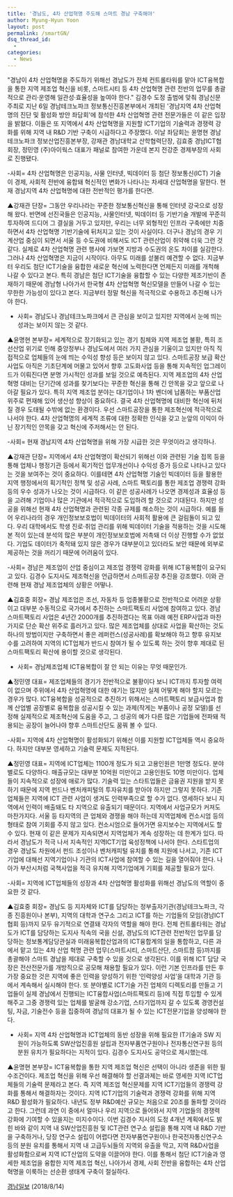```yaml
---
title: '경남도, 4차 산업혁명 주도해 스마트 경남 구축해야'
author: Myung-Hyun Yoon
layout: post
permalink: /smartGN/
dsq_thread_id:
  - 
categories:
  - News
---
```


"경남이 4차 산업혁명을 주도하기 위해선 경남도가 전체 컨트롤타워를 맡아 ICT융복합을 통한 지역 제조업 혁신을 비롯, 
스마트시티 등 4차 산업혁명 관련 전반의 업무를 총괄적으로 관리·운영해 일관성·효율성을 높여야 한다." <!--more-->
김경수 도정 출범에 맞춰 경남신문 주최로 지난 6일 경남테크노파크 정보통신진흥본부에서 개최된 '경남지역 4차 산업혁명의 진단 및 활성화 방안 좌담회'에 참석한 
4차 산업혁명 관련 전문가들은 이 같은 입장을 밝혔다. 
이들은 또 지역에서 4차 산업혁명을 지원할 ICT기업의 기술력과 경쟁력 강화를 위해 지역 내 R&D 기반 구축이 시급하다고 주장했다. 
이날 좌담회는 윤명현 경남테크노파크 정보산업진흥본부장, 강재관 경남대학교 산학협력단장, 김효중 경남ICT협회장, 정민영 (주)아이웍스 대표가 패널로 참여한 가운데 
본지 전강준 경제부장의 사회로 진행됐다. 

-사회= 4차 산업혁명은 인공지능, 사물 인터넷, 빅데이터 등 첨단 정보통신(ICT) 기술이 경제, 사회적 전반에 융합돼 혁신적인 변화가 나타나는 차세대 산업혁명을 말한다. 
현재 경남지역 4차 산업혁명에 대한 전반적인 평가를 한다면.

▲강재관 단장= 그동안 우리나라는 꾸준한 정보통신혁신을 통해 인터넷 강국으로 성장해 왔다. 
반면에 선진국들은 인공지능, 사물인터넷, 빅데이터 등 기반기술 개발에 꾸준히 투자하여 드디어 그 결실을 거두고 있지만, 우리는 너무 외형적인 인프라 구축에만 치중하면서 
4차 산업혁명 기반기술에 뒤처지고 있는 것이 사실이다. 
더구나 경남의 경우 기계산업 중심이 되면서 서울 등 수도권에 비해서도 ICT 관련산업이 취약해 더욱 그런 것 같다. 
실제로 4차 산업혁명 관련 행사에 가보면 지방과 수도권의 온도 차이를 실감한다. 
그러나 4차 산업혁명은 지금이 시작이다. 아무도 미래를 섣불리 예견할 수 없다. 
지금부터 우리도 첨단 ICT기술을 융합한 새로운 혁신에 노력한다면 언제든지 미래를 개척해 나갈 수 있다고 본다. 
특히 경남은 첨단 ICT기술을 융합할 수 있는 다양한 제조기반이 존재하기 때문에 경남형 나아가서 한국형 4차 산업혁명 혁신모델을 만들어 나갈 수 있는 무한한 가능성이 있다고 본다. 
지금부터 정말 혁신을 적극적으로 수용하고 추진해 나가야 한다.

- 사회= 경남도나 경남테크노파크에서 큰 관심을 보이고 있지만 지역에서 눈에 띄는 성과는 보이지 않는 것 같다. 

▲윤명현 본부장= 세계적으로 장기화되고 있는 경기 침체와 지역 제조업 불황, 특히 조선산업 위기로 인해 중앙정부나 경남도에서 여러 가지 관심을 기울이고 있지만 
아직 직접적으로 업체들의 눈에 띄는 수익성 향성 등은 보이지 않고 있다. 
스마트공장 보급 확산사업도 아직은 기초단계에 머물고 있어서 향후 고도화사업 등을 통해 지속적인 업그레이드가 이뤄진다면 분명 가시적인 성과를 보일 것으로 예측된다. 
지역 제조업의 4차 산업혁명 대비는 단기간에 성과를 찾기보다는 꾸준한 혁신을 통해 긴 안목을 갖고 앞으로 나아갈 필요가 있다. 
특히 지역 제조업 분야는 대기업이나 1차 벤더에 납품하는 부품산업 위주로 편재해 있어 생산성 향상이 중요하다. 
결국 4차 산업혁명에 대비한 혁신에 뒤처질 경우 도태될 수밖에 없는 환경이다. 
우선 스마트공장을 통한 제조혁신에 적극적으로 나서야 한다. 
4차 산업혁명의 세계적 조류에 대한 정확한 인식을 갖고 눈앞의 이익이 아닌 장기적인 안목을 갖고 혁신에 주저해서는 안 된다.

-사회= 현재 경남지역 4차 산업혁명을 위해 가장 시급한 것은 무엇이라고 생각하나.

▲강재관 단장= 지역에서 4차 산업혁명이 확산되기 위해선 이와 관련된 기술 접목 등을 통해 업체나 행정기관 등에서 획기적인 업무개선이나 수익성 증가 등으로 나타나고 
있다는 것을 보여주는 것이 중요하다. 이를테면 4차 산업혁명 기술인 빅데이터 등을 활용한 지역 행정에서의 획기적인 정책 및 성공 사례, 스마트 팩토리를 통한 
제조업 경쟁력 강화 등의 우수 성과가 나오는 것이 시급하다. 
이 같은 성공사례가 나오면 경제성과 효율성 등을 고려해 기업이나 많은 기관에서 적극적으로 도입하려 할 것으로 기대된다. 
하지만 성공을 위해선 현재 4차 산업혁명과 관련된 각종 규제를 해소하는 것이 시급하다. 
예를 들어 우리나라의 경우 개인정보보호법이 빅데이터의 사회적 활용에 큰 걸림돌이 되고 있다. 
우리 대학에서도 학생 진로·취업 관리를 위해 빅데이터 기술을 적용하는 것을 시도해 본 적이 있는데 분석의 많은 부분이 개인정보보호법에 저촉돼 더 이상 진행할 수가 없었다. 
기업도 데이터가 축적돼 있지 않은 경우가 대부분이고 있더라도 보안 때문에 외부로 제공하는 것을 꺼리기 때문에 어려움이 있다. 

-사회= 경남은 제조업이 산업 중심이고 제조업 경쟁력 강화를 위해 ICT융복합이 요구되고 있다. 
김경수 도지사도 제조혁신을 언급하면서 스마트공장 추진을 강조했다. 이와 관련해 현재 경남 제조업체의 상황은 어떻나.

▲김효중 회장= 경남 제조업은 조선, 자동차 등 업종불황으로 전반적으로 어려운 상황이고 대부분 수동적으로 국가에서 추진하는 스마트팩토리 사업에 참여하고 있다. 
경남 스마트팩토리 사업은 4년간 2000개를 추진하겠다는 목표 아래 예전 ERP사업과 마찬가지로 단순 확산 위주로 흘러가고 있다. 
많은 제조업체를 상대로 사업을 확산하는 것도 하나의 방법이지만 구축하면서 좋은 레퍼런스(성공사례)를 확보해야 하고 향후 유지보수를 고려하여 
지역의 ICT업체가 반드시 참여가 될 수 있도록 하는 것이 향후 제대로 된 스마트팩토리 확산에 용이할 것으로 생각된다.

- 사회= 경남제조업체 ICT융복합이 잘 안 되는 이유는 무엇 때문인가.

▲정민영 대표= 제조업체들의 경기가 전반적으로 불황이다 보니 ICT까지 투자할 여력이 없으며 주위에서 4차 산업혁명에 대한 얘기는 많지만 실제 어떻게 해야 할지 모르는 경우가 많다. 
ICT융복합을 성공적으로 추진하기 위해서는 스마트팩토리 보급사업과 함께 산업별 공장별로 융복합을 성공시킬 수 있는 과제(작게는 부품이나 공정 모델)를 선정해 
실제적으로 제조혁신에 도움을 주고, 그 성공의 예가 다른 많은 기업들에 전파돼 적용되는 공장이 늘어나야 향후 스마트산단도 꿈꿔 볼 수 있다.

-사회= 지역에 4차 산업혁명이 활성화되기 위해선 이를 지원할 ICT업체들 역시 중요하다. 하지만 대부분 영세하고 기술력 문제도 지적된다. 

▲정민영 대표= 지역에 ICT업체는 1100개 정도가 되고 고용인원은 1만명 정도다. 
분야별로도 다양하다. 매출규모는 대부분 10억원 미만이고 고용인원도 10명 미만이다. 
업체들이 지속적으로 성장에 애로가 많다. 기술력 있는 스타트업들은 금융권 지원을 받지 못하기 때문에 지역 펀드나 벤처캐피털의 투자유치를 받아야 하지만 그렇지 못하다. 
기존 업체들은 지역에 ICT 관련 사업이 생겨도 인력부족으로 할 수가 없다. 영세하다 보니 지역에서 인력이 배출돼도 타 지역으로 유출되기 때문이다. 
지역에서 사업규모가 커져도 마찬가지다. 서울 등 타지역의 큰 업체와 경쟁을 해야 하는데 지역업체에 컨소시엄 등의 형태로 참여 기회를 주지 않고 있다. 
컨소시엄으로 들어가면 유지보수는 지역에서도 할 수 있다. 현재 이 같은 문제가 지속되면서 지역업체가 계속 성장하는 데 한계가 있다. 
따라서 경남도가 적극 나서 지속적인 지역ICT기업 육성정책에 나서야 한다. 
스타트업의 경우 경남도 차원에서 펀드 조성이나 벤처캐피털 유치를 통해 지원에 나서고, 기존 ICT기업에 대해선 지역기업이나 기관의 ICT사업에 참여할 수 있는 길을 열어줘야 한다. 
나아가 부산시처럼 국책사업을 적극 유치해 지역기업에게 기회를 제공할 필요가 있다. 

-사회= 지역에 ICT업체들의 성장과 4차 산업혁명 활성화를 위해선 경남도의 역할이 중요한 것 같다.

▲김효중 회장= 경남도 등 지자체와 ICT를 담당하는 정부출자기관(경남테크노파크, 각종 진흥원이나 본부), 지역의 대학과 연구소 그리고 ICT를 하는 기업들의 
모임(경남ICT협회 등)까지 모두 유기적으로 연결돼 각자의 역할을 해야 한다. 
전체 컨트롤타워는 경남도가 ICT를 담당하는 도지사 직속의 국을 신설, 경남도의 ICT관련 전반적인 업무를 담당하는 정보통계담당관실과 미래융복합산업과의 ICT융합계의 일을 통합하고, 
다른 과에서 맡고 있는 4차 산업 혁명 관련 업무(스마트시티, 스마트산단, 스마트팜 등)까지를 총괄해야 스마트 경남을 제대로 구축할 수 있을 것으로 생각된다. 
이를 위해 ICT 담당 국장은 전산전문가를 개방직으로 공모해 채용할 필요가 있다. 
이런 기본 인프라를 만든 후 가장 중요한 것은 지역에 좋은 인력을 양성하기 위한 ‘인력양성 사업’을 대학과 기관 등에서 계속해서 실시해야 한다. 
또 분야별로 ICT기술 가진 업체의 디렉토리를 만들고 기업들이 실제 경남에서 진행되는 ICT융합사업(스마트팩토리 등)에 직접 투입할 수 있게 해주고 
그중 경쟁력 있는 업체를 발굴해 강소기업, 스타기업까지 갈 수 있도록 경영컨설팅, 자금, 기술전수 등을 집중하여 경남의 대표가 될 수 있는 ICT전문기업을 양성해야 한다.

- 사회= 지역 4차 산업혁명과 ICT업체의 동반 성장을 위해 필요한 IT기술과 SW 지원이 가능하도록 SW산업진흥원 설립과 전자부품연구원이나 전자통신연구원 등의 분원 유치가 필요하다는 지적이 있다. 
김경수 도지사도 공약으로 제시했는데.

▲윤명현 본부장= ICT융복합을 통한 지역 제조업 혁신은 선택이 아니라 생존을 위한 필수조건이다. 제조업 혁신을 위해 우선 해결해야 할 선결과제는 
바로 영세한 지역 ICT업체들의 기술력 문제라고 본다. 즉 지역 제조업 혁신문제를 지역 ICT기업들의 경쟁력 강화를 통해서 해결하자는 것이다. 
지역 ICT기업의 기술력과 경쟁력 강화를 위해 지역R&D 활성화가 필요하다. 
내년도 정부 R&D예산 규모는 처음으로 20조를 돌파할 것이라고 한다. 
그런데 과연 이 중에서 얼마나 우리 지역으로 들어와서 지역 기업들의 경쟁력 강화에 기여할 수 있을지는 미지수이다. 
이번 김경수 지사의 도정 4개년 계획에서도 밝힌 바와 같이 지역 내 SW산업진흥원 및 ICT관련 연구소 설립을 통해 지역 내 R&D 기반을 구축하거나, 
당장 연구소 설립이 어렵다면 전자부품연구원이나 한국전자통신연구소 등의 분원 유치를 통해서 지역 내 고급두뇌들의 지역외 유출을 막고, 
지역 R&D사업을 활성화함으로써 지역 ICT산업의 도약을 이끌어야 한다. 이를 통해서 첨단 ICT기술과 영세한 제조업을 융합한 지역 제조업 혁신, 
나아가서 경제, 사회 전반을 융합하는 4차 산업혁명을 이룩하는 선순환 생태계 구축이 절실하다. 

[경남일보][1] (2018/8/14)

[1]: http://www.knnews.co.kr/news/articleView.php?idxno=1258487
